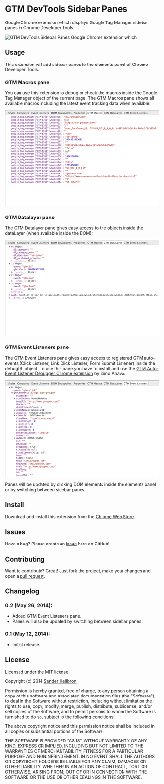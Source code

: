 # GTM DevTools Sidebar Panes
Google Chrome extension which displays Google Tag Manager sidebar panes in Chrome Developer Tools.

![GTM DevTools Sidebar Panes
Google Chrome extension which](images/tile-728-280.png)

## Usage
This extension will add sidebar panes to the elements panel of Chrome Developer Tools.

### GTM Macros pane
You can use this extension to debug or check the macros inside the Google Tag Manager object of the current page. The GTM Macros pane shows all available macros including the latest event tracking data when available:

![GTM Macros pane](images/gtm-macros-pane.png)

### GTM Datalayer pane
The GTM Datalayer pane gives easy access to the objects inside the dataLayer (when available inside the DOM):

![GTM Datalayer pane](images/gtm-datalayer-pane.png)

### GTM Event Listeners pane
The GTM Event Listeners pane gives easy access to registered GTM auto-events (Click Listener, Link Click Listener, Form Submit Listener) inside the debugDL object. To use this pane you have to install and use the [GTM Auto-Event Listener Debugger Chrome extension][5] by Simo Ahava.

![GTM Event Listeners pane](images/gtm-event-listeners-pane.png)

Panes will be updated by clicking DOM elements inside the elements panel or by switching between sidebar panes.

## Install
Download and install this extension from the [Chrome Web Store][1].

## Issues
Have a bug? Please create an [issue][2] here on GitHub!

## Contributing
Want to contribute? Great! Just fork the project, make your changes and open a [pull request][3].

## Changelog
### 0.2 (May 26, 2014):
 * Added GTM Event Listeners pane.
 * Panes will also be updated by switching between sidebar panes.

### 0.1 (May 12, 2014):
 * Initial release.

## License
Licensed under the MIT license.

Copyright (c) 2014 [Sander Heilbron][4]

Permission is hereby granted, free of charge, to any person obtaining a copy
of this software and associated documentation files (the "Software"), to deal
in the Software without restriction, including without limitation the rights
to use, copy, modify, merge, publish, distribute, sublicense, and/or sell
copies of the Software, and to permit persons to whom the Software is
furnished to do so, subject to the following conditions:

The above copyright notice and this permission notice shall be included in
all copies or substantial portions of the Software.

THE SOFTWARE IS PROVIDED "AS IS", WITHOUT WARRANTY OF ANY KIND, EXPRESS OR
IMPLIED, INCLUDING BUT NOT LIMITED TO THE WARRANTIES OF MERCHANTABILITY,
FITNESS FOR A PARTICULAR PURPOSE AND NONINFRINGEMENT. IN NO EVENT SHALL THE
AUTHORS OR COPYRIGHT HOLDERS BE LIABLE FOR ANY CLAIM, DAMAGES OR OTHER
LIABILITY, WHETHER IN AN ACTION OF CONTRACT, TORT OR OTHERWISE, ARISING FROM,
OUT OF OR IN CONNECTION WITH THE SOFTWARE OR THE USE OR OTHER DEALINGS IN
THE SOFTWARE.

[1]: https://chrome.google.com/webstore/detail/gtm-devtools-sidebar-pane/nlpchkkljkimifenglmblhnklbngejfh
[2]: https://github.com/sanderheilbron/gtm-devtools-sidebar-panes/issues
[3]: https://github.com/sanderheilbron/gtm-devtools-sidebar-panes/pulls
[4]: http://www.sanderheilbron.nl
[5]: https://chrome.google.com/webstore/detail/gtm-auto-event-listener-d/iiihoahkpncaheicjfemhjkkfamcahcd
